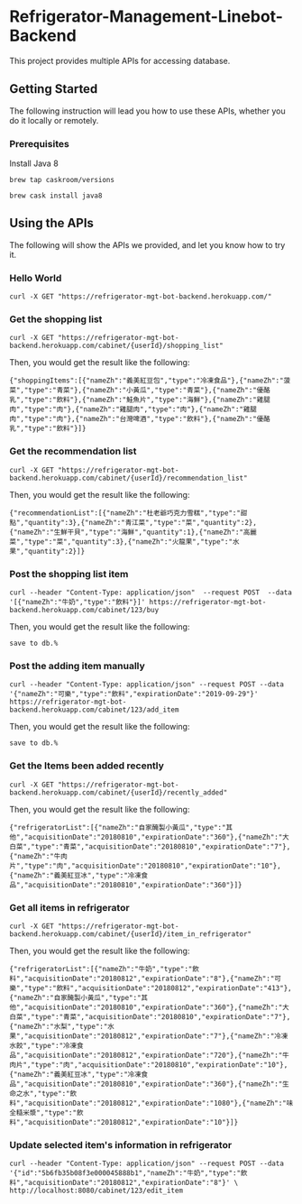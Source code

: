 # Refrigerator-Management-Linebot-Backend

This project provides multiple APIs for accessing database.

## Getting Started

The following instruction will lead you how to use these APIs, whether you do it locally or remotely.

### Prerequisites

Install Java 8

```
brew tap caskroom/versions
```

```
brew cask install java8
```

## Using the APIs

The following will show the APIs we provided, and let you know how to try it.

### Hello World

```
curl -X GET "https://refrigerator-mgt-bot-backend.herokuapp.com/"
```

### Get the shopping list

```
curl -X GET "https://refrigerator-mgt-bot-backend.herokuapp.com/cabinet/{userId}/shopping_list"
```

Then, you would get the result like the following:

```
{"shoppingItems":[{"nameZh":"義美紅豆包","type":"冷凍食品"},{"nameZh":"菠菜","type":"青菜"},{"nameZh":"小黃瓜","type":"青菜"},{"nameZh":"優酪乳","type":"飲料"},{"nameZh":"鮭魚片","type":"海鮮"},{"nameZh":"雞腿肉","type":"肉"},{"nameZh":"雞腿肉","type":"肉"},{"nameZh":"雞腿肉","type":"肉"},{"nameZh":"台灣啤酒","type":"飲料"},{"nameZh":"優酪乳","type":"飲料"}]}
```

### Get the recommendation list

```
curl -X GET "https://refrigerator-mgt-bot-backend.herokuapp.com/cabinet/{userId}/recommendation_list"
```

Then, you would get the result like the following:

```
{"recommendationList":[{"nameZh":"杜老爺巧克力雪糕","type":"甜點","quantity":3},{"nameZh":"青江菜","type":"菜","quantity":2},{"nameZh":"生鮮干貝","type":"海鮮","quantity":1},{"nameZh":"高麗菜","type":"菜","quantity":3},{"nameZh":"火龍果","type":"水果","quantity":2}]}
```

### Post the shopping list item

```
curl --header "Content-Type: application/json"  --request POST  --data '[{"nameZh":"牛奶","type":"飲料"}]' https://refrigerator-mgt-bot-backend.herokuapp.com/cabinet/123/buy
```

Then, you would get the result like the following:

```
save to db.%
```

### Post the adding item manually

```
curl --header "Content-Type: application/json" --request POST --data '{"nameZh":"可樂","type":"飲料","expirationDate":"2019-09-29"}' https://refrigerator-mgt-bot-backend.herokuapp.com/cabinet/123/add_item
```

Then, you would get the result like the following:

```
save to db.%
```

### Get the Items been added recently

```
curl -X GET "https://refrigerator-mgt-bot-backend.herokuapp.com/cabinet/{userId}/recently_added"
```

Then, you would get the result like the following:

```
{"refrigeratorList":[{"nameZh":"自家醃製小黃瓜","type":"其他","acquisitionDate":"20180810","expirationDate":"360"},{"nameZh":"大白菜","type":"青菜","acquisitionDate":"20180810","expirationDate":"7"},{"nameZh":"牛肉片","type":"肉","acquisitionDate":"20180810","expirationDate":"10"},{"nameZh":"義美紅豆冰","type":"冷凍食品","acquisitionDate":"20180810","expirationDate":"360"}]}
```

### Get all items in refrigerator

```
curl -X GET "https://refrigerator-mgt-bot-backend.herokuapp.com/cabinet/{userId}/item_in_refrigerator"
```

Then, you would get the result like the following:

```
{"refrigeratorList":[{"nameZh":"牛奶","type":"飲料","acquisitionDate":"20180812","expirationDate":"8"},{"nameZh":"可樂","type":"飲料","acquisitionDate":"20180812","expirationDate":"413"},{"nameZh":"自家醃製小黃瓜","type":"其他","acquisitionDate":"20180810","expirationDate":"360"},{"nameZh":"大白菜","type":"青菜","acquisitionDate":"20180810","expirationDate":"7"},{"nameZh":"水梨","type":"水果","acquisitionDate":"20180812","expirationDate":"7"},{"nameZh":"冷凍水餃","type":"冷凍食品","acquisitionDate":"20180812","expirationDate":"720"},{"nameZh":"牛肉片","type":"肉","acquisitionDate":"20180810","expirationDate":"10"},{"nameZh":"義美紅豆冰","type":"冷凍食品","acquisitionDate":"20180810","expirationDate":"360"},{"nameZh":"生命之水","type":"飲料","acquisitionDate":"20180812","expirationDate":"1080"},{"nameZh":"味全糙米漿","type":"飲料","acquisitionDate":"20180812","expirationDate":"10"}]}
```

### Update selected item's information in refrigerator

```
curl --header "Content-Type: application/json" --request POST --data '{"id":"5b6fb35b08f3e000045888b1","nameZh":"牛奶","type":"飲料","acquisitionDate":"20180812","expirationDate":"8"}' \
http://localhost:8080/cabinet/123/edit_item
```